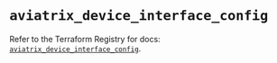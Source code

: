 # `aviatrix_device_interface_config`

Refer to the Terraform Registry for docs: [`aviatrix_device_interface_config`](https://registry.terraform.io/providers/aviatrixsystems/aviatrix/8.1.10/docs/resources/device_interface_config).

